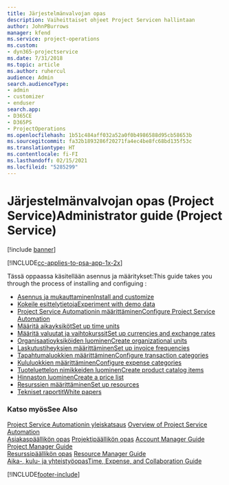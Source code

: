 ```yaml
---
title: Järjestelmänvalvojan opas
description: Vaiheittaiset ohjeet Project Servicen hallintaan
author: JohnPBurrows
manager: kfend
ms.service: project-operations
ms.custom:
- dyn365-projectservice
ms.date: 7/31/2018
ms.topic: article
ms.author: ruhercul
audience: Admin
search.audienceType:
- admin
- customizer
- enduser
search.app:
- D365CE
- D365PS
- ProjectOperations
ms.openlocfilehash: 1b51c484aff032a52a0f0b4986588d95cb58653b
ms.sourcegitcommit: fa32b1893286f20271fa4ec4be8fc68bd135f53c
ms.translationtype: HT
ms.contentlocale: fi-FI
ms.lasthandoff: 02/15/2021
ms.locfileid: "5285299"
---
```

# <a name="administrator-guide-project-service"></a><span data-ttu-id="6f02d-103">Järjestelmänvalvojan opas (Project Service)</span><span class="sxs-lookup"><span data-stu-id="6f02d-103">Administrator guide (Project Service)</span></span>

[!include [banner](../includes/psa-now-project-operations.md)]

[!INCLUDE[cc-applies-to-psa-app-1x-2x](../includes/cc-applies-to-psa-app-1x-2x.md)]

<span data-ttu-id="6f02d-104">Tässä oppaassa käsitellään asennus ja määritykset:</span><span class="sxs-lookup"><span data-stu-id="6f02d-104">This guide takes you through the process of installing and configuing :</span></span>  
  
- [<span data-ttu-id="6f02d-105">Asennus ja mukauttaminen</span><span class="sxs-lookup"><span data-stu-id="6f02d-105">Install and customize</span></span>](install-customize.md)
- [<span data-ttu-id="6f02d-106">Kokeile esittelytietoja</span><span class="sxs-lookup"><span data-stu-id="6f02d-106">Experiment with demo data</span></span>](use-demo-data.md)
- [<span data-ttu-id="6f02d-107">Project Service Automationin määrittäminen</span><span class="sxs-lookup"><span data-stu-id="6f02d-107">Configure Project Service Automation</span></span>](configure.md)
- [<span data-ttu-id="6f02d-108">Määritä aikayksiköt</span><span class="sxs-lookup"><span data-stu-id="6f02d-108">Set up time units</span></span>](set-up-time-units.md)
- [<span data-ttu-id="6f02d-109">Määritä valuutat ja vaihtokurssit</span><span class="sxs-lookup"><span data-stu-id="6f02d-109">Set up currencies and exchange rates</span></span>](set-up-currencies-exchange-rates.md)
- [<span data-ttu-id="6f02d-110">Organisaatioyksiköiden luominen</span><span class="sxs-lookup"><span data-stu-id="6f02d-110">Create organizational units</span></span>](create-organizational-units.md)
- [<span data-ttu-id="6f02d-111">Laskutustiheyksien määrittäminen</span><span class="sxs-lookup"><span data-stu-id="6f02d-111">Set up invoice frequencies</span></span>](set-up-invoice-frequencies.md)
- [<span data-ttu-id="6f02d-112">Tapahtumaluokkien määrittäminen</span><span class="sxs-lookup"><span data-stu-id="6f02d-112">Configure transaction categories</span></span>](configure-transaction-categories.md)
- [<span data-ttu-id="6f02d-113">Kululuokkien määrittäminen</span><span class="sxs-lookup"><span data-stu-id="6f02d-113">Configure expense categories</span></span>](configure-expense-categories.md)
- [<span data-ttu-id="6f02d-114">Tuoteluettelon nimikkeiden luominen</span><span class="sxs-lookup"><span data-stu-id="6f02d-114">Create product catalog items</span></span>](create-product-catalog-items.md)
- [<span data-ttu-id="6f02d-115">Hinnaston luominen</span><span class="sxs-lookup"><span data-stu-id="6f02d-115">Create a price list</span></span>](create-price-list.md)
- [<span data-ttu-id="6f02d-116">Resurssien määrittäminen</span><span class="sxs-lookup"><span data-stu-id="6f02d-116">Set up resources</span></span>](set-up-resources.md)
- [<span data-ttu-id="6f02d-117">Tekniset raportit</span><span class="sxs-lookup"><span data-stu-id="6f02d-117">White papers</span></span>](white-papers.md)
  
### <a name="see-also"></a><span data-ttu-id="6f02d-118">Katso myös</span><span class="sxs-lookup"><span data-stu-id="6f02d-118">See Also</span></span>  
 <span data-ttu-id="6f02d-119">[Project Service Automationin yleiskatsaus](../psa/overview.md)  </span><span class="sxs-lookup"><span data-stu-id="6f02d-119">[Overview of Project Service Automation](../psa/overview.md)  </span></span>  
 <span data-ttu-id="6f02d-120">[Asiakaspäällikön opas](../psa/account-manager-guide.md) [Projektipäällikön opas](../psa/project-manager-guide.md) </span><span class="sxs-lookup"><span data-stu-id="6f02d-120">[Account Manager Guide](../psa/account-manager-guide.md) [Project Manager Guide](../psa/project-manager-guide.md) </span></span>  
 <span data-ttu-id="6f02d-121">[Resurssipäällikön opas](../psa/resource-manager-guide.md) </span><span class="sxs-lookup"><span data-stu-id="6f02d-121">[Resource Manager Guide](../psa/resource-manager-guide.md) </span></span>  
 [<span data-ttu-id="6f02d-122">Aika-, kulu- ja yhteistyöopas</span><span class="sxs-lookup"><span data-stu-id="6f02d-122">Time, Expense, and Collaboration Guide</span></span>](../psa/time-expense-collaboration-guide.md)


[!INCLUDE[footer-include](../includes/footer-banner.md)]